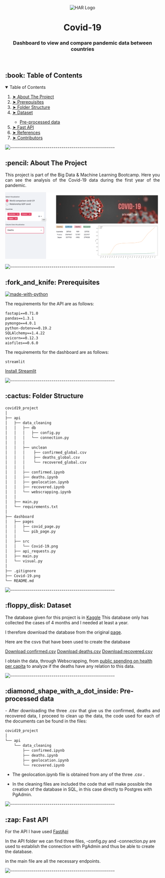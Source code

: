 
<p align="center"> 
  <img src="Covid-19.png" alt="HAR Logo">
</p>
<h1 align="center"> Covid-19 </h1>
<h3 align="center"> Dashboard to view and compare pandemic data between countries </h3>  

</br>


<!-- TABLE OF CONTENTS -->
<h2 id="table-of-contents"> :book: Table of Contents</h2>

<details open="open">
  <summary>Table of Contents</summary>
  <ol>
    <li><a href="#about-the-project"> ➤ About The Project</a></li>
    <li><a href="#prerequisites"> ➤ Prerequisites</a></li>
    <li><a href="#folder-structure"> ➤ Folder Structure</a></li>
    <li><a href="#dataset"> ➤ Dataset</a></li>
        <ul>
        <li><a href="#preprocessed-data">Pre-processed data</a></li>
        </ul>
    <!--<li><a href="#experiments">Experiments</a></li>-->
    <li><a href="#Fast-API"> ➤ Fast API</a></li>
    <li><a href="#references"> ➤ References</a></li>
    <li><a href="#contributors"> ➤ Contributors</a></li>
  </ol>
</details>

![-----------------------------------------------------](https://raw.githubusercontent.com/andreasbm/readme/master/assets/lines/rainbow.png)

<!-- ABOUT THE PROJECT -->
<h2 id="about-the-project"> :pencil: About The Project</h2>

<p align="justify"> 
This project is part of the Big Data & Machine Learning Bootcamp.
Here you can see the analysis of the Covid-19 data during the first year of the pandemic.
</p>

<p align="center"> 
  <img src="Demo.png" alt="HAR Logo">
</p>

![-----------------------------------------------------](https://raw.githubusercontent.com/andreasbm/readme/master/assets/lines/rainbow.png)

<!-- PREREQUISITES -->
<h2 id="prerequisites"> :fork_and_knife: Prerequisites</h2>

[![made-with-python](https://img.shields.io/badge/Made%20with-Python-1f425f.svg)](https://www.python.org/) <br>


<!--This project is written in Python programming language. <br>-->

The requirements for the API are as follows:

    fastapi==0.71.0
    pandas==1.3.1
    pymongo==4.0.1
    python-dotenv==0.19.2
    SQLAlchemy==1.4.22
    uvicorn==0.12.3
    aiofiles==0.6.0

The requirements for the dashboard are as follows:

    streamlit

[Install Streamlit](https://docs.streamlit.io/library/get-started/installation)    



![-----------------------------------------------------](https://raw.githubusercontent.com/andreasbm/readme/master/assets/lines/rainbow.png)

<!-- :paw_prints:-->
<!-- FOLDER STRUCTURE -->
<h2 id="folder-structure"> :cactus: Folder Structure</h2>

    covid19_project
    │
    ├── api
    │   ├── data_cleaning
    │   │   ├── db
    │   │   │   ├── config.py
    │   │   │   └── connection.py
    │   │   │
    │   │   ├── unclean
    │   │   │    ├── confirmed_global.csv
    │   │   │    ├── deaths_global.csv
    │   │   │    └── recovered_global.csv
    │   │   │   
    │   │   ├── confirmed.ipynb
    │   │   ├── deaths.ipynb
    │   │   ├── geolocation.ipynb
    │   │   ├── recovered.ipynb
    │   │   └── webscrapping.ipynb
    │   │   
    │   ├── main.py
    │   └── requirements.txt
    │   
    ├── dashboard
    │   ├── pages
    │   │   ├── covid_page.py
    │   │   └── pib_page.py
    │   │  
    │   ├── src
    │   │   └── Covid-19.png
    │   ├── api_requests.py
    │   ├── main.py
    │   └── visual.py
    │
    ├── .gitignore
    ├── Covid-19.png
    └── README.md 
   


![-----------------------------------------------------](https://raw.githubusercontent.com/andreasbm/readme/master/assets/lines/rainbow.png)

<!-- DATASET -->
<h2 id="dataset"> :floppy_disk: Dataset</h2>

The database given for this project is in <a href="https://www.kaggle.com/baguspurnama/covid-confirmed-global/version/2?select=recovered_global.csv">Kaggle</a> This database only has collected the cases of 4 months and I needed at least a year.

I therefore download the database from the original <a href="https://data.humdata.org/dataset/novel-coronavirus-2019-ncov-cases">page</a>.

Here are the csvs that have been used to create the database

 [Download confirmed.csv](https://data.humdata.org/hxlproxy/api/data-preview.csv?url=https%3A%2F%2Fraw.githubusercontent.com%2FCSSEGISandData%2FCOVID-19%2Fmaster%2Fcsse_covid_19_data%2Fcsse_covid_19_time_series%2Ftime_series_covid19_confirmed_global.csv&filename=time_series_covid19_confirmed_global.csv)
  [Download deaths.csv](https://data.humdata.org/hxlproxy/api/data-preview.csv?url=https%3A%2F%2Fraw.githubusercontent.com%2FCSSEGISandData%2FCOVID-19%2Fmaster%2Fcsse_covid_19_data%2Fcsse_covid_19_time_series%2Ftime_series_covid19_deaths_global.csv&filename=time_series_covid19_deaths_global.csv)
   [Download recovered.csv](https://data.humdata.org/hxlproxy/api/data-preview.csv?url=https%3A%2F%2Fraw.githubusercontent.com%2FCSSEGISandData%2FCOVID-19%2Fmaster%2Fcsse_covid_19_data%2Fcsse_covid_19_time_series%2Ftime_series_covid19_recovered_global.csv&filename=time_series_covid19_recovered_global.csv) 

I obtain the data, through Webscrapping, from <a href="https://datosmacro.expansion.com/estado/gasto/salud">public spending on health per capita</a> to analyze if the deaths have any relation to this data.

![-----------------------------------------------------](https://raw.githubusercontent.com/andreasbm/readme/master/assets/lines/rainbow.png)


<!-- PRE-PROCESSED DATA -->
<h2 id="preprocessed-data"> :diamond_shape_with_a_dot_inside: Pre-processed data</h2>

<p align="justify"> 
- After downloading the three .csv that give us the confirmed, deaths and recovered data, I proceed to clean up the data, the code used for each of the documents can be found in the files:

    covid19_project
    │
    └── api
        └── data_cleaning
            ├── confirmed.ipynb
            ├── deaths.ipynb
            ├── geolocation.ipynb
            └── recovered.ipynb
    

- The geolocation.ipynb file is obtained from any of the three .csv .

- In the cleaning files are included the code that will make possible the creation of the database in SQL, in this case directly to Postgres with PgAdmin.

</p>

![-----------------------------------------------------](https://raw.githubusercontent.com/andreasbm/readme/master/assets/lines/rainbow.png)

<!-- API-FAST API-->
<h2 id="Fast-API"> :zap: Fast API</h2>

<p align="justify"> 

For the API I have used   <a href="https://fastapi.tiangolo.com/">FastApi</a>

In the API folder we can find three files, -config.py and -connection.py are used to establish the connection with PgAdmin and thus be able to create the database.

in the main file are all the necessary endpoints.

</p>

![-----------------------------------------------------](https://raw.githubusercontent.com/andreasbm/readme/master/assets/lines/rainbow.png)

